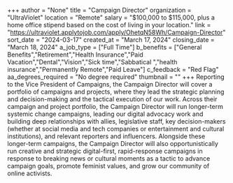 +++
author = "None"
title = "Campaign Director"
organization = "UltraViolet"
location = "Remote"
salary = "$100,000 to $115,000, plus a home office stipend based on the cost of living in your location."
link = "https://ultraviolet.applytojob.com/apply/OhetqN58Wh/Campaign-Director"
sort_date = "2024-03-17"
created_at = "March 17, 2024"
closing_date = "March 18, 2024"
a_job_type = ["Full Time"]
b_benefits = ["General Benefits","Retirement","Health Insurance","Paid Vacation","Dental","Vision","Sick time","Sabbatical ","health insurance","Permanently Remote","Paid Leave"]
c_feedback = "Red Flag"
aa_degrees_required = "No degree required"
thumbnail = ""
+++
Reporting to the Vice President of Campaigns, the Campaign Director will cover a portfolio of campaigns and projects, where they lead the strategic planning and decision-making and the tactical execution of our work. Across their campaign and project portfolio, the Campaign Director will run longer-term systemic change campaigns, leading our digital advocacy work and building deep relationships with allies, legislative staff, key decision-makers (whether at social media and tech companies or entertainment and cultural institutions), and relevant reporters and influencers. Alongside these longer-term campaigns, the Campaign Director will also opportunistically run creative and strategic digital-first, rapid-response campaigns in response to breaking news or cultural moments as a tactic to advance campaign goals, promote feminist values, and grow our community of online activists. 